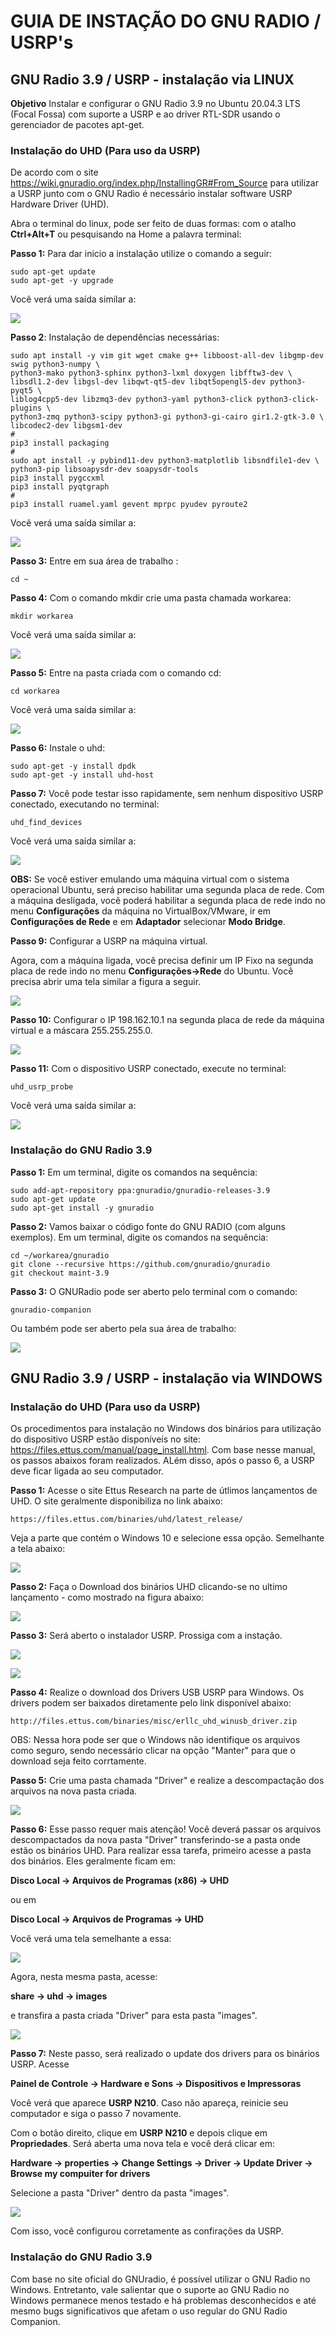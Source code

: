 # **GUIA DE INSTAÇÃO DO GNU RADIO / USRP's**

## GNU Radio 3.9 / USRP - instalação via LINUX

**Objetivo**
Instalar e configurar o GNU Radio 3.9 no Ubuntu 20.04.3 LTS (Focal Fossa) com suporte a USRP e ao driver RTL-SDR usando o gerenciador de pacotes apt-get.

### **Instalação do UHD (Para uso da USRP)**

De acordo com o site https://wiki.gnuradio.org/index.php/InstallingGR#From_Source para utilizar a USRP junto com o GNU Radio é necessário instalar software USRP Hardware Driver (UHD).

Abra o terminal do linux, pode ser feito de duas formas: com o atalho **Ctrl+Alt+T** ou pesquisando na Home a palavra terminal:

**Passo 1:** Para dar inicio a instalação utilize o comando a seguir:

```
sudo apt-get update
sudo apt-get -y upgrade
```

Você verá uma saída similar a:

![](/Imagens/GNUradio/Instalacao/instalacao_linux_01.png)

**Passo 2**: Instalação de dependências necessárias:

```
sudo apt install -y vim git wget cmake g++ libboost-all-dev libgmp-dev swig python3-numpy \
python3-mako python3-sphinx python3-lxml doxygen libfftw3-dev \
libsdl1.2-dev libgsl-dev libqwt-qt5-dev libqt5opengl5-dev python3-pyqt5 \
liblog4cpp5-dev libzmq3-dev python3-yaml python3-click python3-click-plugins \
python3-zmq python3-scipy python3-gi python3-gi-cairo gir1.2-gtk-3.0 \
libcodec2-dev libgsm1-dev
#
pip3 install packaging
#
sudo apt install -y pybind11-dev python3-matplotlib libsndfile1-dev \
python3-pip libsoapysdr-dev soapysdr-tools
pip3 install pygccxml
pip3 install pyqtgraph
#
pip3 install ruamel.yaml gevent mprpc pyudev pyroute2
```

Você verá uma saída similar a:

![](/Imagens/GNUradio/Instalacao/instalacao_linux_02.png)

**Passo 3:** Entre em sua área de trabalho :

```
cd ~
```

**Passo 4:** Com o comando mkdir crie uma pasta chamada workarea:

```
mkdir workarea
```

Você verá uma saída similar a:

![](/Imagens/GNUradio/Instalacao/instalacao_linux_03.png)

**Passo 5:** Entre na pasta criada com o comando cd:
```
cd workarea
```

Você verá uma saída similar a:

![](/Imagens/GNUradio/Instalacao/instalacao_linux_04.png)

**Passo 6:** Instale o uhd:

```
sudo apt-get -y install dpdk
sudo apt-get -y install uhd-host
```

**Passo 7:** Você pode testar isso rapidamente, sem nenhum dispositivo USRP conectado, executando no terminal:

```
uhd_find_devices
```

Você verá uma saída similar a:

![](/Imagens/GNUradio/Instalacao/instalacao_linux_05.png)

**OBS:** Se você estiver emulando uma máquina virtual com o sistema operacional Ubuntu, será preciso habilitar uma segunda placa de rede. Com a máquina desligada, você poderá habilitar a segunda placa de rede indo no menu **Configurações** da máquina no VirtualBox/VMware, ir em **Configurações de Rede** e em **Adaptador** selecionar **Modo Bridge**.

**Passo 9:** Configurar a USRP na máquina virtual.

Agora, com a máquina ligada, você precisa definir um IP Fixo na segunda placa de rede indo no menu **Configurações->Rede** do Ubuntu. Você precisa abrir uma tela similar a figura a seguir.

![](/Imagens/GNUradio/Instalacao/instalacao_linux_06.png)

**Passo 10:** Configurar o IP 198.162.10.1 na segunda placa de rede da máquina virtual e a máscara 255.255.255.0.

![](/Imagens/GNUradio/Instalacao/instalacao_linux_07.png)

**Passo 11:** Com o dispositivo USRP conectado, execute no terminal:

```
uhd_usrp_probe
```

Você verá uma saída similar a:

![](/Imagens/GNUradio/Instalacao/instalacao_linux_08.png)

### Instalação do GNU Radio 3.9


**Passo 1:** Em um terminal, digite os comandos na sequência:

```
sudo add-apt-repository ppa:gnuradio/gnuradio-releases-3.9
sudo apt-get update
sudo apt-get install -y gnuradio
```

**Passo 2:** Vamos baixar o código fonte do GNU RADIO (com alguns exemplos). Em um terminal, digite os comandos na sequência:

```
cd ~/workarea/gnuradio
git clone --recursive https://github.com/gnuradio/gnuradio
git checkout maint-3.9
```

**Passo 3:** O GNURadio pode ser aberto pelo terminal com o comando:

```
gnuradio-companion
```

Ou também pode ser aberto pela sua área de trabalho:

![](/Imagens/GNUradio/Instalacao/instalacao_linux_09.png)

## GNU Radio 3.9 / USRP - instalação via WINDOWS

### **Instalação do UHD (Para uso da USRP)**

Os procedimentos para instalação no Windows dos binários para utilização do dispositivo USRP estão disponíveís no site: https://files.ettus.com/manual/page_install.html. Com base nesse manual, os passos abaixos foram realizados. ALém disso, após o passo 6, a USRP deve ficar ligada ao seu computador.

**Passo 1:** Acesse o site Ettus Research na parte de útlimos lançamentos de UHD. O site geralmente disponibiliza no link abaixo:

```
https://files.ettus.com/binaries/uhd/latest_release/
```

Veja a parte que contém o Windows 10 e selecione essa opção. Semelhante a tela abaixo:

![](/Imagens/GNUradio/Instalacao/instalacao_windows_01.png)

**Passo 2:** Faça o Download dos binários UHD clicando-se no ultimo lançamento - como mostrado na figura abaixo:

![](/Imagens/GNUradio/Instalacao/instalacao_windows_02.png)

**Passo 3:** Será aberto o instalador USRP. Prossiga com a instação.

![](/Imagens/GNUradio/Instalacao/instalacao_windows_03.png)

![](/Imagens/GNUradio/Instalacao/instalacao_windows_04.png)

**Passo 4:** Realize o download dos Drivers USB USRP para Windows. Os drivers podem ser baixados diretamente pelo link disponível abaixo:

```
http://files.ettus.com/binaries/misc/erllc_uhd_winusb_driver.zip
```

OBS: Nessa hora pode ser que o Windows não identifique os arquivos como seguro, sendo necessário clicar na opção "Manter" para que o download seja feito corrtamente.

**Passo 5:** Crie uma pasta chamada "Driver" e realize a descompactação dos arquivos na nova pasta criada.

![](/Imagens/GNUradio/Instalacao/instalacao_windows_05.png)

**Passo 6:** Esse passo requer mais atenção! Você deverá passar os arquivos descompactados da nova pasta "Driver" transferindo-se a pasta onde estão os binários UHD. Para realizar essa tarefa, primeiro acesse a pasta dos binários. Eles geralmente ficam em:

**Disco Local -> Arquivos de Programas (x86) -> UHD**

ou em 

**Disco Local -> Arquivos de Programas -> UHD**

Você verá uma tela semelhante a essa:

![](/Imagens/GNUradio/Instalacao/instalacao_windows_06.png)

Agora, nesta mesma pasta, acesse:

**share -> uhd -> images**

e transfira a pasta criada "Driver" para esta pasta "images".

![](/Imagens/GNUradio/Instalacao/instalacao_windows_07.png)

**Passo 7:** Neste passo, será realizado o update dos drivers para os binários USRP. Acesse

**Painel de Controle -> Hardware e Sons -> Dispositivos e Impressoras**

Você verá que aparece **USRP N210**. Caso não apareça, reinicie seu computador e siga o passo 7 novamente.

Com o botão direito, clique em **USRP N210** e depois clique em **Propriedades**. Será aberta uma nova tela e você derá clicar em:

**Hardware -> properties -> Change Settings -> Driver -> Update Driver -> Browse my compuiter for drivers**

Selecione a pasta "Driver" dentro da pasta "images".

![](/Imagens/GNUradio/Instalacao/instalacao_windows_08.png)

Com isso, você configurou corretamente as confirações da USRP.

### Instalação do GNU Radio 3.9

Com base no site oficial do GNUradio, é possível utilizar o GNU Radio no Windows. Entretanto, vale salientar que o suporte ao GNU Radio no Windows permanece menos testado e há problemas desconhecidos e até mesmo bugs significativos que afetam o uso regular do GNU Radio Companion.

